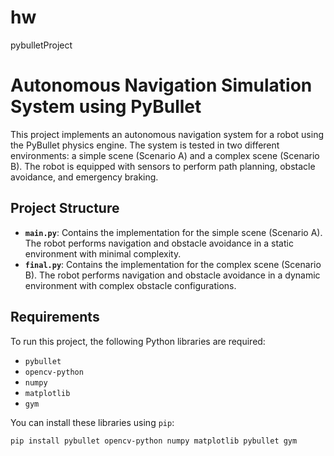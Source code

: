 # hw
pybulletProject

# Autonomous Navigation Simulation System using PyBullet

This project implements an autonomous navigation system for a robot using the PyBullet physics engine. The system is tested in two different environments: a simple scene (Scenario A) and a complex scene (Scenario B). The robot is equipped with sensors to perform path planning, obstacle avoidance, and emergency braking.

## Project Structure

- **`main.py`**: Contains the implementation for the simple scene (Scenario A). The robot performs navigation and obstacle avoidance in a static environment with minimal complexity.
- **`final.py`**: Contains the implementation for the complex scene (Scenario B). The robot performs navigation and obstacle avoidance in a dynamic environment with complex obstacle configurations.

## Requirements

To run this project, the following Python libraries are required:

- `pybullet`
- `opencv-python`
- `numpy`
- `matplotlib`
- `gym`

You can install these libraries using `pip`:

```bash
pip install pybullet opencv-python numpy matplotlib pybullet gym

